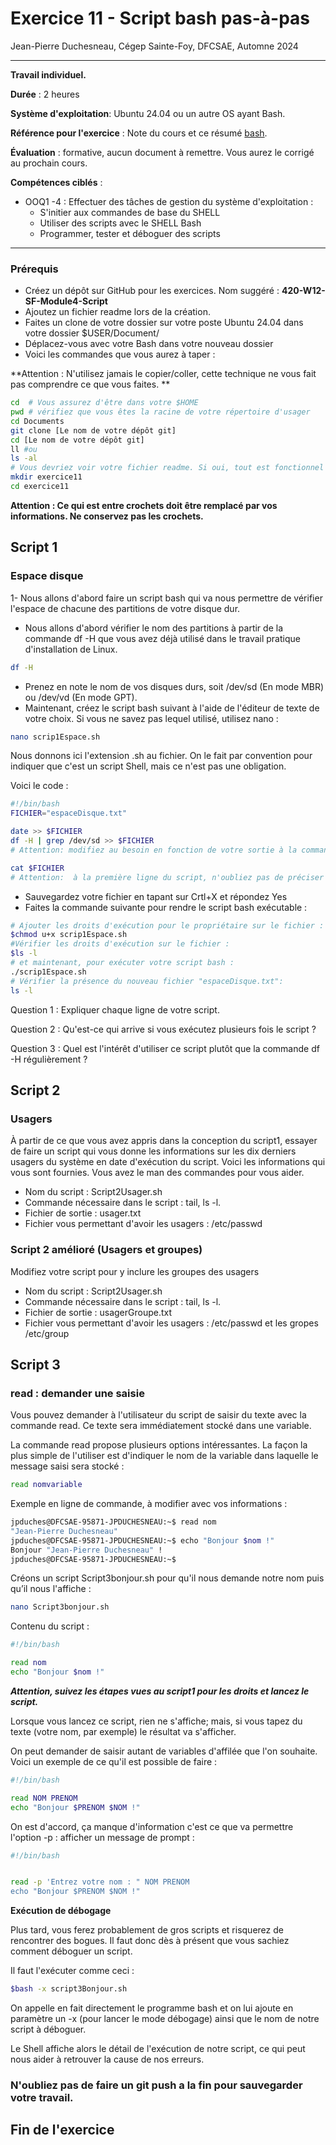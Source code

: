 ﻿# Exercice 11 - Script bash pas-à-pas


Jean-Pierre Duchesneau, Cégep Sainte-Foy, DFCSAE, Automne 2024

---


**Travail individuel.**

**Durée** : 2 heures

**Système d'exploitation**: Ubuntu 24.04 ou un autre OS ayant Bash.

**Référence pour l'exercice** : Note du cours et ce résumé [bash](Bash.md).

**Évaluation** : formative, aucun document à remettre. Vous aurez le corrigé au prochain cours.

**Compétences ciblés** : 

- OOQ1 -4 : Effectuer des tâches de gestion du système d'exploitation  :
  - S'initier aux commandes de base du SHELL
  - Utiliser des scripts avec le SHELL Bash
  - Programmer, tester et déboguer des scripts
    

---
### Prérequis
  - Créez un  dépôt sur GitHub pour les exercices. Nom suggéré : **420-W12-SF-Module4-Script**
  - Ajoutez un fichier readme lors de la création.
  - Faites un clone de votre dossier sur votre poste Ubuntu 24.04 dans votre dossier $USER/Document/
  - Déplacez-vous avec votre Bash dans votre nouveau dossier
  - Voici les commandes que vous aurez à taper :

 **Attention : N'utilisez jamais le copier/coller, cette technique ne vous fait pas comprendre ce que vous faites. ** 

```bash
cd  # Vous assurez d'être dans votre $HOME
pwd # vérifiez que vous êtes la racine de votre répertoire d'usager
cd Documents
git clone [Le nom de votre dépôt git]
cd [Le nom de votre dépôt git]
ll #ou
ls -al 
# Vous devriez voir votre fichier readme. Si oui, tout est fonctionnel pour faire votre exercice 11 et ainsi, garder vos fichiers des exercices sur votre GitHub.
mkdir exercice11
cd exercice11
```
 **Attention : Ce qui est entre crochets doit être remplacé par vos informations. Ne conservez pas les crochets.** 
## Script 1 

### Espace disque

1- Nous allons d'abord faire un script  bash qui va nous permettre de vérifier l'espace de chacune des partitions de votre disque dur.


- Nous allons d'abord vérifier le nom des partitions à partir de la commande df -H que vous avez déjà utilisé dans le travail pratique d'installation de Linux. 
```bash
df -H
```
- Prenez en note le nom de vos disques durs, soit /dev/sd (En mode MBR) ou  /dev/vd (En mode GPT).
- Maintenant, créez le script bash suivant à l'aide de l'éditeur de texte de votre choix. Si vous ne savez pas lequel utilisé, utilisez nano : 
```bash
nano scrip1Espace.sh
```


 Nous donnons ici l'extension  .sh au fichier. On le fait par convention pour indiquer que c'est un script Shell, mais ce n'est pas une obligation. 

Voici le code : 


```bash
#!/bin/bash
FICHIER="espaceDisque.txt"

date >> $FICHIER
df -H | grep /dev/sd >> $FICHIER
# Attention: modifiez au besoin en fonction de votre sortie à la commande df -H

cat $FICHIER
# Attention:  à la première ligne du script, n'oubliez pas de préciser le shebang.

```
- Sauvegardez votre fichier en tapant sur Crtl+X et répondez Yes
- Faites la commande suivante pour rendre le script bash exécutable : 

```bash
# Ajouter les droits d'exécution pour le propriétaire sur le fichier :
$chmod u+x scrip1Espace.sh
#Vérifier les droits d'exécution sur le fichier :
$ls -l
# et maintenant, pour exécuter votre script bash :
./scrip1Espace.sh
# Vérifier la présence du nouveau fichier "espaceDisque.txt":
ls -l
```
Question 1 : Expliquer chaque ligne de votre script.

Question 2 : Qu'est-ce qui arrive si vous exécutez plusieurs fois le script ?

Question 3 : Quel est l'intérêt d'utiliser ce script plutôt que la commande df -H régulièrement ?

## Script 2

### Usagers

À partir de ce que vous avez appris dans la conception du script1, essayer de faire un script qui vous donne les informations sur les dix derniers usagers du système en date d'exécution du script. Voici les informations qui vous sont fournies. Vous avez le man des commandes pour vous aider.
 
 - Nom du script : Script2Usager.sh
 - Commande nécessaire dans le script : tail, ls -l.
 - Fichier de sortie : usager.txt
 - Fichier vous permettant d'avoir les usagers : /etc/passwd

### Script 2 amélioré (Usagers et groupes)

 Modifiez votre script pour y inclure les groupes des usagers

 - Nom du script : Script2Usager.sh
 - Commande nécessaire dans le script : tail, ls -l.
 - Fichier de sortie : usagerGroupe.txt
 - Fichier vous permettant d'avoir les usagers : /etc/passwd et les gropes /etc/group

## Script 3
### read : demander une saisie


Vous pouvez demander à l'utilisateur du script de saisir du texte avec la commande read. Ce texte sera immédiatement stocké dans une variable.

La commande read propose plusieurs options intéressantes. La façon la plus simple de l'utiliser est d'indiquer le nom de la variable dans laquelle le message saisi sera stocké :

```bash
read nomvariable
```
Exemple en ligne de commande, à modifier avec vos informations : 

```bash
jpduches@DFCSAE-95871-JPDUCHESNEAU:~$ read nom
"Jean-Pierre Duchesneau"
jpduches@DFCSAE-95871-JPDUCHESNEAU:~$ echo "Bonjour $nom !"
Bonjour "Jean-Pierre Duchesneau" !
jpduches@DFCSAE-95871-JPDUCHESNEAU:~$
```
Créons un script Script3bonjour.sh pour qu'il nous demande notre nom puis qu’il nous l'affiche :
```bash
nano Script3bonjour.sh
```
Contenu du script : 
```bash
#!/bin/bash

read nom
echo "Bonjour $nom !"
```
***Attention, suivez les étapes vues au script1  pour les droits et lancez le script.***

Lorsque vous lancez ce script, rien ne s'affiche; mais, si vous tapez du texte (votre nom, par exemple) le résultat va s'afficher.


On peut demander de saisir autant de variables d'affilée que l'on souhaite. Voici un exemple de ce qu'il est possible de faire :


```bash
#!/bin/bash

read NOM PRENOM
echo "Bonjour $PRENOM $NOM !"
```


On est d'accord, ça manque d'information c'est ce que va permettre l'option -p : afficher un message de prompt : 
```bash
#!/bin/bash


read -p 'Entrez votre nom : " NOM PRENOM 
echo "Bonjour $PRENOM $NOM !"
```


**Exécution de débogage**


Plus tard, vous ferez probablement de gros scripts et risquerez de rencontrer des bogues. Il faut donc dès à présent que vous sachiez comment déboguer un script.


Il faut l'exécuter comme ceci :


```bash
$bash -x script3Bonjour.sh
```
On appelle en fait directement le programme bash et on lui ajoute en paramètre un -x (pour lancer le mode débogage) ainsi que le nom de notre script à déboguer.


Le Shell affiche alors le détail de l'exécution de notre script, ce qui peut nous aider à retrouver la cause de nos erreurs.

### N'oubliez pas de faire un git push a la fin pour sauvegarder votre travail.

## Fin de l'exercice


